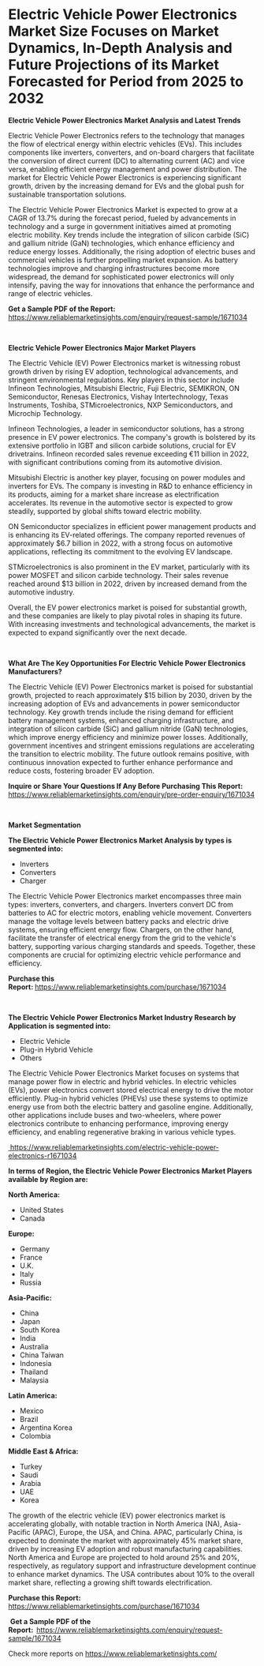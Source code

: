 <p><h1>Electric Vehicle Power Electronics Market Size Focuses on Market Dynamics, In-Depth Analysis and Future Projections of its Market Forecasted for Period from 2025 to 2032</h1></p><p><strong>Electric Vehicle Power Electronics Market Analysis and Latest Trends</strong></p>
<p><p>Electric Vehicle Power Electronics refers to the technology that manages the flow of electrical energy within electric vehicles (EVs). This includes components like inverters, converters, and on-board chargers that facilitate the conversion of direct current (DC) to alternating current (AC) and vice versa, enabling efficient energy management and power distribution. The market for Electric Vehicle Power Electronics is experiencing significant growth, driven by the increasing demand for EVs and the global push for sustainable transportation solutions.</p><p>The Electric Vehicle Power Electronics Market is expected to grow at a CAGR of 13.7% during the forecast period, fueled by advancements in technology and a surge in government initiatives aimed at promoting electric mobility. Key trends include the integration of silicon carbide (SiC) and gallium nitride (GaN) technologies, which enhance efficiency and reduce energy losses. Additionally, the rising adoption of electric buses and commercial vehicles is further propelling market expansion. As battery technologies improve and charging infrastructures become more widespread, the demand for sophisticated power electronics will only intensify, paving the way for innovations that enhance the performance and range of electric vehicles.</p></p>
<p><strong>Get a Sample PDF of the Report:&nbsp;</strong> <a href="https://www.reliablemarketinsights.com/enquiry/request-sample/1671034?utm_campaign=3493&utm_medium=2&utm_source=Github&utm_content=ia&utm_term=30032025&utm_id=electric-vehicle-power-electronics">https://www.reliablemarketinsights.com/enquiry/request-sample/1671034</a></p>
<p>&nbsp;</p>
<p><strong>Electric Vehicle Power Electronics Major Market Players</strong></p>
<p><p>The Electric Vehicle (EV) Power Electronics market is witnessing robust growth driven by rising EV adoption, technological advancements, and stringent environmental regulations. Key players in this sector include Infineon Technologies, Mitsubishi Electric, Fuji Electric, SEMIKRON, ON Semiconductor, Renesas Electronics, Vishay Intertechnology, Texas Instruments, Toshiba, STMicroelectronics, NXP Semiconductors, and Microchip Technology.</p><p>Infineon Technologies, a leader in semiconductor solutions, has a strong presence in EV power electronics. The company's growth is bolstered by its extensive portfolio in IGBT and silicon carbide solutions, crucial for EV drivetrains. Infineon recorded sales revenue exceeding €11 billion in 2022, with significant contributions coming from its automotive division.</p><p>Mitsubishi Electric is another key player, focusing on power modules and inverters for EVs. The company is investing in R&D to enhance efficiency in its products, aiming for a market share increase as electrification accelerates. Its revenue in the automotive sector is expected to grow steadily, supported by global shifts toward electric mobility.</p><p>ON Semiconductor specializes in efficient power management products and is enhancing its EV-related offerings. The company reported revenues of approximately $6.7 billion in 2022, with a strong focus on automotive applications, reflecting its commitment to the evolving EV landscape.</p><p>STMicroelectronics is also prominent in the EV market, particularly with its power MOSFET and silicon carbide technology. Their sales revenue reached around $13 billion in 2022, driven by increased demand from the automotive industry.</p><p>Overall, the EV power electronics market is poised for substantial growth, and these companies are likely to play pivotal roles in shaping its future. With increasing investments and technological advancements, the market is expected to expand significantly over the next decade.</p></p>
<p>&nbsp;</p>
<p><strong>What Are The Key Opportunities For Electric Vehicle Power Electronics Manufacturers?</strong></p>
<p><p>The Electric Vehicle (EV) Power Electronics market is poised for substantial growth, projected to reach approximately $15 billion by 2030, driven by the increasing adoption of EVs and advancements in power semiconductor technology. Key growth trends include the rising demand for efficient battery management systems, enhanced charging infrastructure, and integration of silicon carbide (SiC) and gallium nitride (GaN) technologies, which improve energy efficiency and minimize power losses. Additionally, government incentives and stringent emissions regulations are accelerating the transition to electric mobility. The future outlook remains positive, with continuous innovation expected to further enhance performance and reduce costs, fostering broader EV adoption.</p></p>
<p><strong>Inquire or Share Your Questions If Any Before Purchasing This Report:</strong> <a href="https://www.reliablemarketinsights.com/enquiry/pre-order-enquiry/1671034?utm_campaign=3493&utm_medium=2&utm_source=Github&utm_content=ia&utm_term=30032025&utm_id=electric-vehicle-power-electronics">https://www.reliablemarketinsights.com/enquiry/pre-order-enquiry/1671034</a></p>
<p>&nbsp;</p>
<p><strong>Market Segmentation</strong></p>
<p><strong>The Electric Vehicle Power Electronics Market Analysis by types is segmented into:</strong></p>
<p><ul><li>Inverters</li><li>Converters</li><li>Charger</li></ul></p>
<p><p>The Electric Vehicle Power Electronics market encompasses three main types: inverters, converters, and chargers. Inverters convert DC from batteries to AC for electric motors, enabling vehicle movement. Converters manage the voltage levels between battery packs and electric drive systems, ensuring efficient energy flow. Chargers, on the other hand, facilitate the transfer of electrical energy from the grid to the vehicle's battery, supporting various charging standards and speeds. Together, these components are crucial for optimizing electric vehicle performance and efficiency.</p></p>
<p><strong>Purchase this Report:&nbsp;</strong><a href="https://www.reliablemarketinsights.com/purchase/1671034?utm_campaign=3493&utm_medium=2&utm_source=Github&utm_content=ia&utm_term=30032025&utm_id=electric-vehicle-power-electronics">https://www.reliablemarketinsights.com/purchase/1671034</a></p>
<p>&nbsp;</p>
<p><strong>The Electric Vehicle Power Electronics Market Industry Research by Application is segmented into:</strong></p>
<p><ul><li>Electric Vehicle</li><li>Plug-in Hybrid Vehicle</li><li>Others</li></ul></p>
<p><p>The Electric Vehicle Power Electronics Market focuses on systems that manage power flow in electric and hybrid vehicles. In electric vehicles (EVs), power electronics convert stored electrical energy to drive the motor efficiently. Plug-in hybrid vehicles (PHEVs) use these systems to optimize energy use from both the electric battery and gasoline engine. Additionally, other applications include buses and two-wheelers, where power electronics contribute to enhancing performance, improving energy efficiency, and enabling regenerative braking in various vehicle types.</p></p>
<p><a href="https://www.reliablemarketinsights.com/electric-vehicle-power-electronics-r1671034?utm_campaign=3493&utm_medium=2&utm_source=Github&utm_content=ia&utm_term=30032025&utm_id=electric-vehicle-power-electronics">&nbsp;https://www.reliablemarketinsights.com/electric-vehicle-power-electronics-r1671034</a></p>
<p><strong>In terms of Region, the Electric Vehicle Power Electronics Market Players available by Region are:</strong></p>
<p>
    <p> <strong> North America: </strong>
        <ul>
            <li>United States</li>
            <li>Canada</li>
        </ul>
        </p> 
    <p> <strong> Europe: </strong>
        <ul>
            <li>Germany</li>
            <li>France</li>
            <li>U.K.</li>
            <li>Italy</li>
            <li>Russia</li>
        </ul>
        </p> 
    <p> <strong> Asia-Pacific: </strong>
        <ul>
            <li>China</li>
            <li>Japan</li>
            <li>South Korea</li>
            <li>India</li>
            <li>Australia</li>
            <li>China Taiwan</li>
            <li>Indonesia</li>
            <li>Thailand</li>
            <li>Malaysia</li>
        </ul>
        </p> 
    <p> <strong> Latin America: </strong>
        <ul>
            <li>Mexico</li>
            <li>Brazil</li>
            <li>Argentina Korea</li>
            <li>Colombia</li>
        </ul>
        </p> 
    <p> <strong> Middle East & Africa: </strong>
        <ul>
            <li>Turkey</li>
            <li>Saudi</li>
            <li>Arabia</li>
            <li>UAE</li>
            <li>Korea</li>
        </ul>
    </p>
    </p>
<p><p>The growth of the electric vehicle (EV) power electronics market is accelerating globally, with notable traction in North America (NA), Asia-Pacific (APAC), Europe, the USA, and China. APAC, particularly China, is expected to dominate the market with approximately 45% market share, driven by increasing EV adoption and robust manufacturing capabilities. North America and Europe are projected to hold around 25% and 20%, respectively, as regulatory support and infrastructure development continue to enhance market dynamics. The USA contributes about 10% to the overall market share, reflecting a growing shift towards electrification.</p></p>
<p><strong>Purchase this Report: </strong><a href="https://www.reliablemarketinsights.com/purchase/1671034?utm_campaign=3493&utm_medium=2&utm_source=Github&utm_content=ia&utm_term=30032025&utm_id=electric-vehicle-power-electronics">https://www.reliablemarketinsights.com/purchase/1671034</a></p>
<p>&nbsp;<strong>Get a Sample PDF of the Report:&nbsp;&nbsp;</strong><a href="https://www.reliablemarketinsights.com/enquiry/request-sample/1671034?utm_campaign=3493&utm_medium=2&utm_source=Github&utm_content=ia&utm_term=30032025&utm_id=electric-vehicle-power-electronics">https://www.reliablemarketinsights.com/enquiry/request-sample/1671034</a></p>
<p><strong></strong></p>
<p>Check more reports on <a href="https://www.reliablemarketinsights.com/?utm_campaign=3493&utm_medium=2&utm_source=Github&utm_content=ia&utm_term=30032025&utm_id=electric-vehicle-power-electronics">https://www.reliablemarketinsights.com/</a></p>